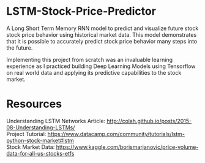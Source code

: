 # LSTM-Stock-Price-Predictor
A Long Short Term Memory RNN model to predict and visualize future stock stock price behavior using historical market data. This model demonstrates that it is possible to accurately predict stock price behavior many steps into the future. 


Implementing this project from scratch was an invaluable learning experience as I practiced building Deep Learning Models using Tensorflow on real world data and applying its predictive capabilities to the stock market. 

# Resources 
Understanding LSTM Networks Article: http://colah.github.io/posts/2015-08-Understanding-LSTMs/ \
Project Tutorial: https://www.datacamp.com/community/tutorials/lstm-python-stock-market#lstm \
Stock Market Data: https://www.kaggle.com/borismarjanovic/price-volume-data-for-all-us-stocks-etfs

